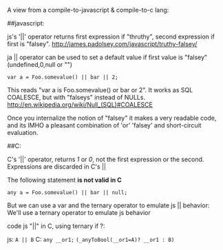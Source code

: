 A view from a compile-to-javascript & compile-to-c lang:

##javascript:

js's '||' operator returns first expression if "thruthy", second expression if first is "falsey".
http://james.padolsey.com/javascript/truthy-falsey/

ja || operator can be used to set a default value if first value is "falsey" (undefined,0,null or "") 

    var a = Foo.somevalue() || bar || 2;

This reads "var a is Foo.somevalue() or bar or 2". It works as SQL COALESCE, 
but with "falseys" instead of NULLs. http://en.wikipedia.org/wiki/Null_(SQL)#COALESCE

Once you internalize the notion of "falsey" it makes a very readable code, and its 
IMHO a pleasant combination of 'or' 'falsey' and short-circuit evaluation.

##C:

C's '||' operator, returns *1* or *0*, not the first expression or the second. 
Expressions are discarded in C's ||

The following statement **is not valid in C**

    any a = Foo.somevalue() || bar || null;

But we can use a var and the ternary operator to emulate js || behavior:
We'll use a ternary operator to emulate js behavior

code js "||" in C, using ternary if ?:

js: `A || B` 
C: `any __or1;`
   `(_anyToBool(__or1=A)? __or1 : B)`


